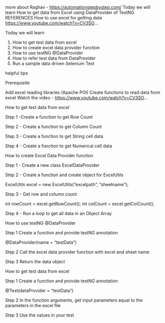 more about Raghav - https://automationstepbystep.com/
Today we will learn How to get data from Excel using DataProvider of TestNG
REFERENCES 
How to use excel for getting data
https://www.youtube.com/watch?v=CV3SO...

Today we will learn
1. How to get test data from excel
2. How to create excel data provider function
3. How to use testNG @DataProvider
4. How to refer test data from DataProvider
5. Run a sample data driven Selenium Test

helpful tips

Prerequisite

Add excel reading libraries (Apache POI)
Create functions to read data from excel
Watch the video - https://www.youtube.com/watch?v=CV3SO...

How to get test data from excel

Step 1 -Create a function to get Row Count

Step 2 - Create a function to get Column Count

Step 3 - Create a function to get String cell data

Step 4 - Create a function to get Numerical cell data

How to create Excel Data Provider function

Step 1 - Create a new class ExcelDataProvider


Step 2 - Create a function and create object for ExcelUtils

ExcelUtils excel = new ExcelUtils(“excelpath”, “sheetname”);

Step 3 - Get row and column count

int rowCount = excel.getRowCount();
int colCount = excel.getColCount();

Step 4 - Run a loop to get all data in an Object Array


How to use testNG @DataProvider

Step 1
Create a function and provide testNG annotation

@DataProvider(name = “testData”)

Step 2
Call the excel data provider function with excel and sheet name

Step 3
Return the data object

How to get test data from excel

Step 1 Create a function and provide testNG annotation

@Test(dataProvider = “testData”)

Step 2 In the function arguments, get input parameters equal to the parameters in the excel file

Step 3 Use the values in your test